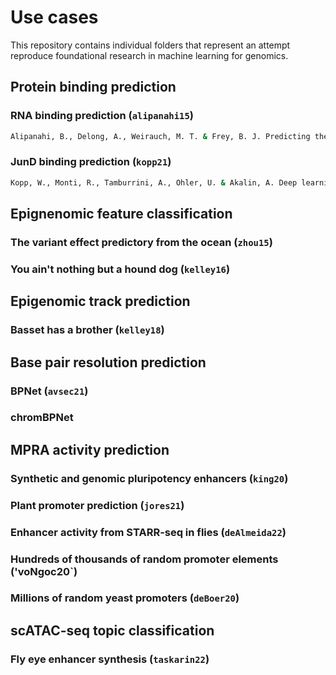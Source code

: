 # Use cases

This repository contains individual folders that represent an attempt reproduce foundational research in machine learning for genomics.

## Protein binding prediction

### RNA binding prediction (`alipanahi15`)

```bash
Alipanahi, B., Delong, A., Weirauch, M. T. & Frey, B. J. Predicting the sequence specificities of DNA- and RNA-binding proteins by deep learning. Nat. Biotechnol. 33, 831–838 (2015)
```

### JunD binding prediction (`kopp21`)

```bash
Kopp, W., Monti, R., Tamburrini, A., Ohler, U. & Akalin, A. Deep learning for genomics using Janggu. Nat. Commun. 11, 3488 (2020)
```

## Epignenomic feature classification 

### The variant effect predictory from the ocean (`zhou15`)

### You ain't nothing but a hound dog (`kelley16`)

## Epigenomic track prediction

### Basset has a brother (`kelley18`)

## Base pair resolution prediction

### BPNet (`avsec21`)

### chromBPNet

## MPRA activity prediction

### Synthetic and genomic pluripotency enhancers (`king20`)

### Plant promoter prediction (`jores21`)

### Enhancer activity from STARR-seq in flies (`deAlmeida22`)

### Hundreds of thousands of random promoter elements ('voNgoc20`)

### Millions of random yeast promoters (`deBoer20`)

## scATAC-seq topic classification

### Fly eye enhancer synthesis (`taskarin22`)
